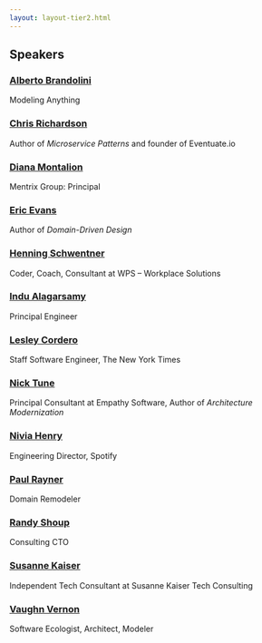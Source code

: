 ```yaml
---
layout: layout-tier2.html
---
```

<div class="container section speakers">
  <h2 class="text-center">Speakers</h2>
    <div class="row">
        <div class="speaker-container">
            <a href="alberto-brandolini.html"><div class="speaker-img alberto-brandolini">
            </div></a>
            <h3><a class="speaker-name" href="alberto-brandolini.html">Alberto Brandolini</a></h3>
            <p class="speaker-details">Modeling Anything</p>
        </div>
        <div class="speaker-container">
            <a href="chris-richardson.html"><div class="speaker-img chris-richardson">
            </div></a>
            <h3><a class="speaker-name" href="chris-richardson.html">Chris Richardson</a></h3>
            <p class="speaker-details">Author of <em>Microservice Patterns</em> and founder of Eventuate.io</p>
        </div>
        <div class="speaker-container">
            <a href="diana-montalion.html"><div class="speaker-img diana-montalion">
            </div></a>
            <h3><a class="speaker-name" href="diana-montalion.html">Diana Montalion</a></h3>
            <p class="speaker-details">Mentrix Group: Principal</p>
        </div>
        <div class="speaker-container">
            <a href="eric-evans.html"><div class="speaker-img eric-evans">
            </div></a>
            <h3><a class="speaker-name" href="eric-evans.html">Eric Evans</a></h3>
            <p class="speaker-details">Author of <em>Domain-Driven Design</em></p>
        </div>
    </div>
    <div class="row">
        <div class="speaker-container">
            <a href="henning-schwentner.html"><div class="speaker-img henning-schwentner">
            </div></a>
            <h3><a class="speaker-name" href="henning-schwentner.html">Henning Schwentner</a></h3>
            <p class="speaker-details">Coder, Coach, Consultant at WPS – Workplace Solutions</p>
        </div>
        <div class="speaker-container">
            <a href="indu-alagarsamy.html"><div class="speaker-img indu-alagarsamy">
            </div></a>
            <h3><a class="speaker-name" href="indu-alagarsamy.html">Indu Alagarsamy</a></h3>
            <p class="speaker-details">Principal Engineer</p>
        </div>
        <div class="speaker-container">
            <a href="lesley-cordero.html"><div class="speaker-img lesley-cordero">
            </div></a>
            <h3><a class="speaker-name" href="lesley-cordero.html">Lesley Cordero</a></h3>
            <p class="speaker-details">Staff Software Engineer, The New York Times</p>
        </div>
        <div class="speaker-container">
            <a href="nick-tune.html"><div class="speaker-img nick-tune">
            </div></a>
            <h3><a class="speaker-name" href="nick-tune.html">Nick Tune</a></h3>
            <p class="speaker-details">Principal Consultant at Empathy Software, Author of <em>Architecture Modernization</em></p>
        </div>
    </div>
    <div class="row">
        <div class="speaker-container">
            <a href="nivia-henry.html"><div class="speaker-img nivia-henry">
            </div></a>
            <h3><a class="speaker-name" href="nivia-henry.html">Nivia Henry</a></h3>
            <p class="speaker-details">Engineering Director, Spotify</p>
        </div>
        <div class="speaker-container">
            <a href="paul-rayner.html"><div class="speaker-img paul-rayner">
            </div></a>
            <h3><a class="speaker-name" href="paul-rayner.html">Paul Rayner</a></h3>
            <p class="speaker-details">Domain Remodeler</p>
        </div>
        <div class="speaker-container">
            <a href="randy-shoup.html"><div class="speaker-img randy-shoup">
            </div></a>
            <h3><a class="speaker-name" href="randy-shoup.html">Randy Shoup</a></h3>
            <p class="speaker-details">Consulting CTO</p>
        </div>
        <div class="speaker-container">
            <a href="susanne-kaiser.html"><div class="speaker-img susanne-kaiser">
            </div></a>
            <h3><a class="speaker-name" href="susanne-kaiser.html">Susanne Kaiser</a></h3>
            <p class="speaker-details">Independent Tech Consultant at Susanne Kaiser Tech Consulting</p>
        </div>
    </div>
    <div class="row">
        <div class="speaker-container">
            <a href="vaughn-vernon.html"><div class="new-speaker-img vaughn-vernon">
            </div></a>
            <h3><a class="speaker-name" href="vaughn-vernon.html">Vaughn Vernon</a></h3>
            <p class="speaker-details">Software Ecologist, Architect, Modeler</p>
        </div>
    </div>
</div>